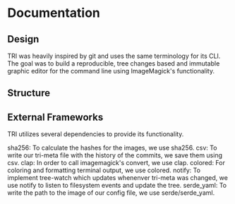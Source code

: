 # Documentation

## Design

TRI was heavily inspired by git and uses the same terminology for its CLI. The goal was to build a reproducible, tree changes based and immutable graphic editor for the command line using ImageMagick's functionality.

## Structure


## External Frameworks

TRI utilizes several dependencies to provide its functionality.

sha256: To calculate the hashes for the images, we use sha256.
csv: To write our tri-meta file with the history of the commits, we save them using csv.
clap: In order to call imagemagick's convert, we use clap.
colored: For coloring and formatting terminal output, we use colored.
notify: To implement tree-watch which updates whenenver tri-meta was changed, we use notify to listen to filesystem events and update the tree.
serde_yaml: To write the path to the image of our config file, we use serde/serde_yaml.